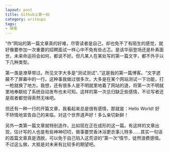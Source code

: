 ```yaml
---
layout: post
title: Github上第一帖
category: writeups
tags:
- 随笔
---
```


“作”网站的第一篇文章真的好难，尽管读者是自己，却也免不了有陌生的感觉，就好像要参加一次重要的招聘面试一样心中不免有些忐忑。是该华丽登场还是朴素面世，未来命运将会如何，都说不好。但凡某人在某处写的第一篇文字，都不外乎以下几种类型。

第一类是潦草带过。所见文字大多是“测试测试“、”这是我的第一篇博客。“文字遮蔽不了屏幕中的一行。这种事我做过很多次，大多是在某个网站测试一下功能，打一枪就换了地方。我想，还有很多人是不明就里地着了网站的道，将第一次不明就里地奉献给了系统自动发布也未可知。这样的第一次总归缺乏些感情，不论写者还是观者都觉得索然无味吧。

但还有一种一行的开篇文章，我看起来总是很有感情，那就是：Hello World! 好不矫情地宣告自己的来临，对这个世界道声好！多么亲切新鲜！

另外一类第一篇文章就特别造作，比如现在正在成形的这一篇。有这样的文章出现，估计写的人也是有些神神叨叨，做事要焚香沐浴更衣事儿特多……其实一句话的首篇文章真是洒脱，可以免于自己陷入这荒谬的”第一次“情节，徒然浪费感情。不过这么做，大抵是对未来有比较多的期望吧。
